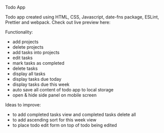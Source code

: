 Todo App

Todo app created using HTML, CSS, Javascript, date-fns package, ESLint, Prettier and webpack.
Check out live preview here:

Functionality:

- add projects
- delete projects
- add tasks into projects
- edit tasks
- mark tasks as completed
- delete tasks
- display all tasks
- display tasks due today
- display tasks due this week
- auto save all content of todo app to local storage
- open & hide side panel on mobile screen

Ideas to improve:

- to add completed tasks view and completed tasks delete all
- to add ascending sort for this week view
- to place todo edit form on top of todo being edited
